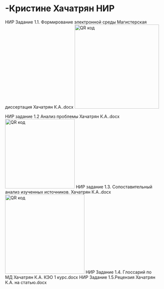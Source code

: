 # -Кристине Хачатрян НИР
НИР Задание 1.1. Формирование электронной среды Магистерская диссертация Хачатрян К.А..docx
<a href="http://qrcoder.ru" target="_blank"><img src="http://qrcoder.ru/code/?https%3A%2F%2Fgithub.com%2Fkristinekh1996%2FNIR-.-.%2Fblob%2Fmain%2F%CD%C8%D0%2520%C7%E0%E4%E0%ED%E8%E5%25201.1.%2520%D4%EE%F0%EC%E8%F0%EE%E2%E0%ED%E8%E5%2520%FD%EB%E5%EA%F2%F0%EE%ED%ED%EE%E9%2520%F1%F0%E5%E4%FB%2520%CC%E0%E3%E8%F1%F2%E5%F0%F1%EA%E0%FF%2520%E4%E8%F1%F1%E5%F0%F2%E0%F6%E8%FF%2520%D5%E0%F7%E0%F2%F0%FF%ED%2520%CA.%C0..docx&4&0" width="276" height="276" border="0" title="QR код"></a>

НИР задание 1.2 Анализ проблемы Хачатрян К.А..docx
<a href="http://qrcoder.ru" target="_blank"><img src="http://qrcoder.ru/code/?https%3A%2F%2Fgithub.com%2Fkristinekh1996%2FNIR-.-.%2Fblob%2Fmain%2F%CD%C8%D0%2520%E7%E0%E4%E0%ED%E8%E5%25201.2%2520%C0%ED%E0%EB%E8%E7%2520%EF%F0%EE%E1%EB%E5%EC%FB%2520%D5%E0%F7%E0%F2%F0%FF%ED%2520%CA.%C0..docx&4&0" width="228" height="228" border="0" title="QR код"></a>
НИР задание 1.3. Сопоставительный анализ изученных источников. Хачатрян К.А..docx 
<a href="http://qrcoder.ru" target="_blank"><img src="http://qrcoder.ru/code/?https%3A%2F%2Fgithub.com%2Fkristinekh1996%2FNIR-.-.%2Fblob%2Fmain%2F%CD%C8%D0%2520%E7%E0%E4%E0%ED%E8%E5%25201.3.%2520%D1%EE%EF%EE%F1%F2%E0%E2%E8%F2%E5%EB%FC%ED%FB%E9%2520%E0%ED%E0%EB%E8%E7%2520%E8%E7%F3%F7%E5%ED%ED%FB%F5%2520%E8%F1%F2%EE%F7%ED%E8%EA%EE%E2.%2520%D5%E0%F7%E0%F2%F0%FF%ED%2520%CA.%C0..docx&4&0" width="260" height="260" border="0" title="QR код"></a>
НИР Задание 1.4. Глоссарий по МД Хачатрян К.А.  КЭО 1 курс.docx
НИР Задание 1.5.Рецензия Хачатрян К.А. на статью.docx
